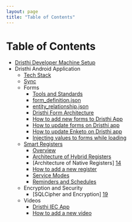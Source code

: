 ```yaml
---
layout: page
title: "Table of Contents"
---
```


# Table of Contents

* [Dristhi Developer Machine Setup][1]
* Dristhi Android Application
    * [Tech Stack][2]
    * [Sync][3]
    * Forms
    	* [Tools and Standards][4]
    	* [form_definition.json][5]
    	* [entity_relationship.json][6]
    	* [Dristhi Form Architecture][7]
        * [How to add new forms to Dristhi App][8]
        * [How to update forms on Dristhi app][9]
        * [How to update Enketo on Dristhi app][10]
		* [Injecting values to forms while loading][15]
    * [Smart Registers][11]
        * [Overview][12]
        * [Architecture of Hybrid Registers][13]
		* [Architecture of Native Registers] [14]
		* [How to add a new register][16]
		* [Service Modes][17]
		* [Reminders and Schedules][18]
	* Encryption and Security
		* [SQLCipher and Encryption] [19]
	* Videos
		* [Dristhi IEC App][20]
		* [How to add a new video][21]
	 

[1]: {{root_url}}/dev_box_setup
[2]: {{root_url}}/dristhi_app/tech_stack
[3]: {{root_url}}/dristhi_app/architecture_sync
[4]: {{root_url}}/dristhi_app/forms/tools_and_standards
[5]: {{root_url}}/dristhi_app/forms/form_definition_json
[6]: {{root_url}}/dristhi_app/forms/entity_relationship_json
[7]: {{root_url}}/dristhi_app/forms/architecture_forms
[8]: {{root_url}}/dristhi_app/forms/add_new
[9]: {{root_url}}/dristhi_app/forms/update
[10]: {{root_url}}/dristhi_app/forms/update_enketo
[11]: {{root_url}}/dristhi_app/smart_registers
[12]: {{root_url}}/dristhi_app/smart_registers/overview
[13]: {{root_url}}/dristhi_app/smart_registers/architecture_hybrid_registers
[14]: {{root_url}}/dristhi_app/smart_registers/architecture_native_registers
[15]: {{root_url}}/coming-soon
[16]: {{root_url}}/coming-soon
[17]: {{root_url}}/coming-soon
[18]: {{root_url}}/coming-soon
[19]: {{root_url}}/coming-soon
[20]: {{root_url}}/coming-soon
[21]: {{root_url}}/coming-soon
